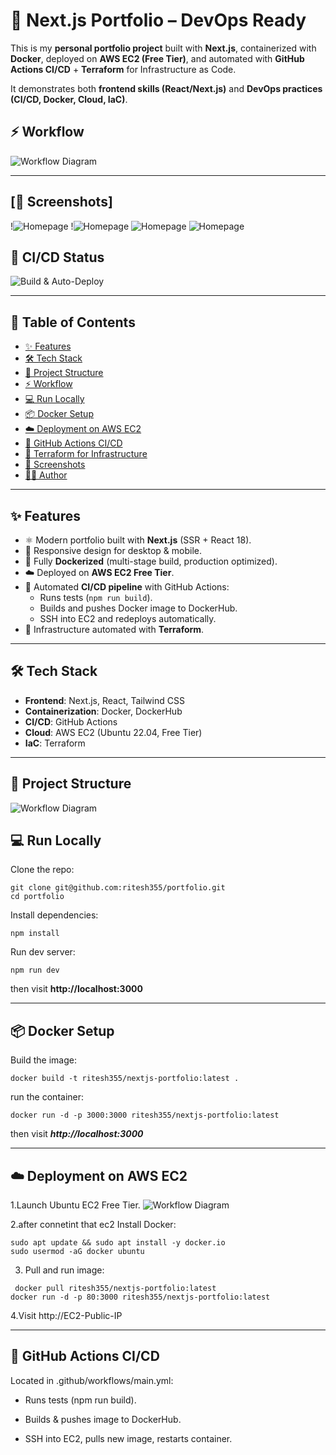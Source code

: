 # 🚀 Next.js Portfolio – DevOps Ready

This is my **personal portfolio project** built with **Next.js**, containerized with **Docker**, deployed on **AWS EC2 (Free Tier)**, and automated with **GitHub Actions CI/CD** + **Terraform** for Infrastructure as Code.

It demonstrates both **frontend skills (React/Next.js)** and **DevOps practices (CI/CD, Docker, Cloud, IaC)**.  

## ⚡ Workflow

![Workflow Diagram](./assets/workflow.png)

---

## [📸 Screenshots]

!![Homepage](./assets/home.png)
!![Homepage](./assets/about.png)
![Homepage](./assets/skill.png)
![Homepage](./assets/contact.png)





## 🚀 CI/CD Status

![Build & Auto-Deploy](https://github.com/ritesh355/portfolio/actions/workflows/main.yml/badge.svg)

---


## 📑 Table of Contents
- [✨ Features](#-features)
- [🛠️ Tech Stack](#️-tech-stack)
- [📂 Project Structure](#-project-structure)
- [⚡ Workflow](#-workflow)
- [💻 Run Locally](#-run-locally)
- [📦 Docker Setup](#-docker-setup)
- [☁️ Deployment on AWS EC2](#️-deployment-on-aws-ec2)
- [🤖 GitHub Actions CI/CD](#-github-actions-cicd)
- [🧩 Terraform for Infrastructure](#-terraform-for-infrastructure)
- [📸 Screenshots](#-screenshots)
- [👨‍💻 Author](#-author)

---

## ✨ Features
- ⚛️ Modern portfolio built with **Next.js** (SSR + React 18).
- 📱 Responsive design for desktop & mobile.
- 🐳 Fully **Dockerized** (multi-stage build, production optimized).
- ☁️ Deployed on **AWS EC2 Free Tier**.
- 🔄 Automated **CI/CD pipeline** with GitHub Actions:
  - Runs tests (`npm run build`).
  - Builds and pushes Docker image to DockerHub.
  - SSH into EC2 and redeploys automatically.
- 📜 Infrastructure automated with **Terraform**.

---

## 🛠️ Tech Stack
- **Frontend**: Next.js, React, Tailwind CSS  
- **Containerization**: Docker, DockerHub  
- **CI/CD**: GitHub Actions  
- **Cloud**: AWS EC2 (Ubuntu 22.04, Free Tier)  
- **IaC**: Terraform  

---

## 📂 Project Structure 

![Workflow Diagram](./assets/folder.png)

## 💻 Run Locally

Clone the repo:

```
git clone git@github.com:ritesh355/portfolio.git
cd portfolio
```
Install dependencies:

```
npm install
```
Run dev server:

```
npm run dev
```
then visit **http://localhost:3000**

---

## 📦 Docker Setup
Build the image:
```
docker build -t ritesh355/nextjs-portfolio:latest .
```
run the container:
```
docker run -d -p 3000:3000 ritesh355/nextjs-portfolio:latest
```
then visit ***http://localhost:3000***

---
## ☁️ Deployment on AWS EC2 
1.Launch Ubuntu EC2 Free Tier.
![Workflow Diagram](./assets/ec2.png)

2.after connetint that ec2 Install Docker:
```
sudo apt update && sudo apt install -y docker.io
sudo usermod -aG docker ubuntu
```
3. Pull and run image:
 ```
  docker pull ritesh355/nextjs-portfolio:latest
docker run -d -p 80:3000 ritesh355/nextjs-portfolio:latest
```
4.Visit http://EC2-Public-IP

---

## 🤖 GitHub Actions CI/CD

Located in .github/workflows/main.yml:

- Runs tests (npm run build).

- Builds & pushes image to DockerHub.

- SSH into EC2, pulls new image, restarts container.











